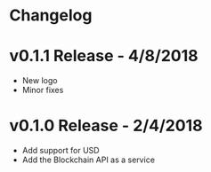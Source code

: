 # Changelog

# v0.1.1 Release - 4/8/2018

* New logo
* Minor fixes

# v0.1.0 Release - 2/4/2018

* Add support for USD
* Add the Blockchain API as a service
